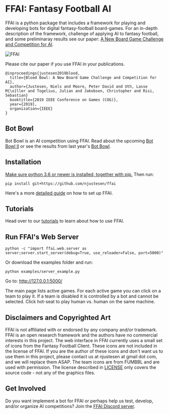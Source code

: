# FFAI: Fantasy Football AI
FFAI is a python package that includes a framework for playing and developing bots for digital fantasy-football board-games.
For an in-depth description of the framework, challenge of applying AI to fantasy football, and some preliminaray results see our paper: [A New Board Game Challenge and Competition for AI](https://njustesen.files.wordpress.com/2019/07/justesen2019blood.pdf).

![FFAI](docs/img/ffai.png?raw=true "FFAI")

Please cite our paper if you use FFAI in your publications.
```
@inproceedings{justesen2019blood,
  title={Blood Bowl: A New Board Game Challenge and Competition for AI},
  author={Justesen, Niels and Moore, Peter David and Uth, Lasse M{\o}ller and Togelius, Julian and Jakobsen, Christopher and Risi, Sebastian}
  booktitle={2019 IEEE Conference on Games (COG)},
  year={2019},
  organization={IEEE}
}
```

## Bot Bowl
Bot Bowl is an AI competition using FFAI. Read about the upcoming [Bot Bowl II](docs/bot-bowl-ii.md) or see the results from last year's [Bot Bowl](docs/bot-bowl-i.md).

## Installation
[Make sure python 3.6 or newer is installed, together with pip.](https://www.makeuseof.com/tag/install-pip-for-python/)
Then run:
```
pip install git+https://github.com/njustesen/ffai
```
Here's a more [detailed guide](docs/installation.md) on how to set up FFAI.

## Tutorials
Head over to our [tutorials](docs/tutorials.md) to learn about how to use FFAI.

## Run FFAI's Web Server
```
python -c "import ffai.web.server as server;server.start_server(debug=True, use_reloader=False, port=5000)"
```
Or download the examples folder and run:
```
python examples/server_example.py
```
Go to: http://127.0.0.1:5000/

The main page lists active games. For each active game you can click on a team to play it. If a team is disabled it is controlled by a bot and cannot be selected. Click hot-seat to play human vs. human on the same machine.

## Disclaimers and Copyrighted Art
FFAI is not affiliated with or endorsed by any company and/or trademark. FFAI is an open research framework and the authors have no commercial interests in this project. The web interface in FFAI currently uses a small set of icons from the Fantasy Football Client. These icons are not included in the license of FFAI. If you are the author of these icons and don't want us to use them in this project, please contact us at njustesen at gmail dot com, and we will replace them ASAP. The team icons are from FUMBBL and are used with permission. The license described in [LICENSE](LICENSE) only covers the source code - not any of the graphics files.

## Get Involved
Do you want implement a bot for FFAI or perhaps help us test, develop, and/or organize AI competitions? Join the [FFAI Discord server](https://discord.gg/MTXMuae).
